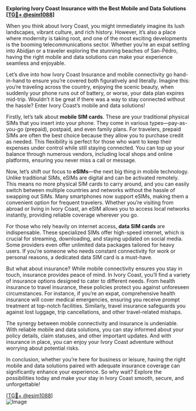 **Exploring Ivory Coast Insurance with the Best Mobile and Data Solutions [[TG💪+ @esim1088](https://t.me/s/esim1088)]**

When you think about Ivory Coast, you might immediately imagine its lush landscapes, vibrant culture, and rich history. However, it’s also a place where modernity is taking root, and one of the most exciting developments is the booming telecommunications sector. Whether you’re an expat settling into Abidjan or a traveler exploring the stunning beaches of San-Pédro, having the right mobile and data solutions can make your experience seamless and enjoyable.

Let’s dive into how Ivory Coast Insurance and mobile connectivity go hand-in-hand to ensure you’re covered both figuratively and literally. Imagine this: you’re traveling across the country, enjoying the scenic beauty, when suddenly your phone runs out of battery, or worse, your data plan expires mid-trip. Wouldn’t it be great if there was a way to stay connected without the hassle? Enter Ivory Coast’s mobile and data solutions!

Firstly, let’s talk about **mobile SIM cards**. These are your traditional physical SIMs that you insert into your phone. They come in various types—pay-as-you-go (prepaid), postpaid, and even family plans. For travelers, prepaid SIMs are often the best choice because they allow you to purchase credit as needed. This flexibility is perfect for those who want to keep their expenses under control while still staying connected. You can top up your balance through numerous vendors, including local shops and online platforms, ensuring you never miss a call or message.

Now, let’s shift our focus to **eSIMs**—the next big thing in mobile technology. Unlike traditional SIMs, eSIMs are digital and can be activated remotely. This means no more physical SIM cards to carry around, and you can easily switch between multiple countries and networks without the hassle of swapping out SIMs. Many smartphones now support eSIMs, making them a convenient option for frequent travelers. Whether you’re visiting from abroad or living in Ivory Coast, an eSIM allows you to access local networks instantly, providing reliable coverage wherever you go.

For those who rely heavily on internet access, **data SIM cards** are indispensable. These specialized SIMs offer high-speed internet, which is crucial for streaming, downloading, and staying updated on social media. Some providers even offer unlimited data packages tailored for heavy users. If you’re someone who needs constant connectivity for work or personal reasons, a dedicated data SIM card is a must-have.

But what about insurance? While mobile connectivity ensures you stay in touch, insurance provides peace of mind. In Ivory Coast, you’ll find a variety of insurance options designed to cater to different needs. From health insurance to travel insurance, these policies protect you against unforeseen circumstances. For instance, if you’re an expat, comprehensive health insurance will cover medical emergencies, ensuring you receive prompt treatment at top-notch facilities. Similarly, travel insurance safeguards you against lost luggage, trip cancellations, and other travel-related mishaps.

The synergy between mobile connectivity and insurance is undeniable. With reliable mobile and data solutions, you can stay informed about your policy details, claim statuses, and other important updates. And with insurance in place, you can enjoy your Ivory Coast adventure without worrying about potential risks.

In conclusion, whether you’re here for business or leisure, having the right mobile and data solutions paired with adequate insurance coverage can significantly enhance your experience. So why wait? Explore the possibilities today and make your stay in Ivory Coast smooth, secure, and unforgettable! 

[[TG💪+ @esim1088](https://t.me/s/esim1088)]  
![Image](https://i.postimg.cc/Y0z9fWf4/image.png)